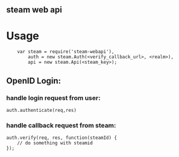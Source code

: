 steam web api
-------------


# Usage
```
	var steam = require('steam-webapi'),
		auth = new steam.Auth(<verify_callback_url>, <realm>),
		api = new steam.Api(<steam_key>);
```
## OpenID Login:
### handle login request from user: 
	auth.authenticate(req,res)
### handle callback request from steam: 
	auth.verify(req, res, function(steamId) {
		// do something with steamid
	});

